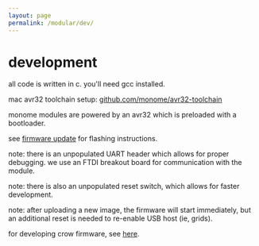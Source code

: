 ```yaml
---
layout: page
permalink: /modular/dev/
---
```


# development

all code is written in c. you'll need gcc installed.

mac avr32 toolchain setup: [github.com/monome/avr32-toolchain](https://github.com/monome/avr32-toolchain)

monome modules are powered by an avr32 which is preloaded with a bootloader.

see [firmware update](/docs/modular/update) for flashing instructions.

note: there is an unpopulated UART header which allows for proper debugging. we use an FTDI breakout board for communication with the module.

note: there is also an unpopulated reset switch, which allows for faster development.

note: after uploading a new image, the firmware will start immediately, but an additional reset is needed to re-enable USB host (ie, grids).

for developing crow firmware, see [here](https://github.com/monome/crow/blob/master/readme-development.md).
